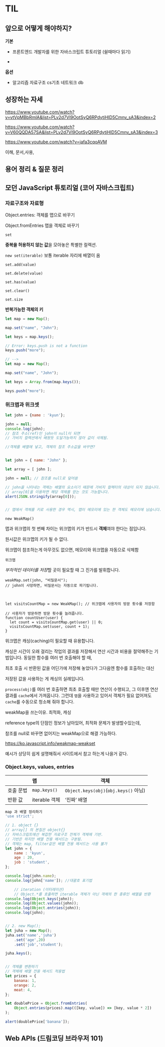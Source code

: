# TIL

## 앞으로 어떻게 해야하지?

**기본**


+ 프론트엔드 개발자를 위한 자바스크립트 튜토리얼 (쉴때마다 읽기)

+ [모던 JavaScript 튜토리얼 (기본) ]: https://ko.javascript.info/

**옵션**

+ 알고리즘 자료구조 cs기초 네트워크 db



## 성장하는 자세

https://www.youtube.com/watch?v=vtVpMBbRmlA&list=PLv2d7VI9OotSyQ6RPdytiHID5Cmnv_sA3&index=2

https://www.youtube.com/watch?v=V60QQDA57SA&list=PLv2d7VI9OotSyQ6RPdytiHID5Cmnv_sA3&index=3

https://www.youtube.com/watch?v=jafa3cqoAVM

이해, 문서,사용,


## 용어 정리 & 질문 정리



## 모던 JavaScript 튜토리얼 (코어 자바스크립트)

### 자료구조와 자료형 

Object.entries: 객체를 맵으로 바꾸기

Object.fromEntries 맵을 객체로 바꾸기



`set`

 **중복을 허용하지 않는 값**을 모아놓은 특별한 컬렉션.

`new set(iterable)` 보통 iterable 자리에 배열이 옴

`set.add(value)`

`set.delete(value)`

`set.has(value)`

`set.clear()`

`set.size`



**반복가능한 객체의 키**

```js
let map = new Map();

map.set("name", "John");

let keys = map.keys();

// Error: keys.push is not a function
keys.push("more");

// -->
let map = new Map();

map.set("name", "John");

let keys = Array.from(map.keys());

keys.push("more");
```



### 위크맵과 위크셋



```js
let john = {name : 'kyun'};

john = null;
console.log(john);
// 참조 주소(ref)인 john이 null이 되면 
// 가비지 컬렉션에서 배웠듯 도달가능하지 않아 값이 삭제됨.

//객체를 배열에 넣고, 객체의 참조 주소값을 바꾸면?


let john = { name: "John" };

let array = [ john ];

john = null; // 참조를 null로 덮어씀

// john을 나타내는 객체는 배열의 요소이기 때문에 가비지 컬렉터의 대상이 되지 않습니다.
// array[0]을 이용하면 해당 객체를 얻는 것도 가능합니다.
alert(JSON.stringify(array[0]));


// 맵에서 객체를 키로 사용한 경우 역시, 맵이 메모리에 있는 한 객체도 메모리에 남습니다. 가비지 컬렉터의 대상이 되지 않죠.
```



`new WeakMap()`

맵과 위크맵의 첫 번째 차이는 위크맵의 키가 반드시 **객체**여야 한다는 점입니다. 

원시값은 위크맵의 키가 될 수 없다.

위크맵이 참조하는게 아무것도 없으면, 메모리와 위크맵을 자동으로 삭제함





`위크맵`

*부차적인 데이터를 저장*할 곳이 필요할 때 그 진가를 발휘합니다.

````JS
weakMap.set(john, "비밀문서");
// john이 사망하면, 비밀문서는 자동으로 파기됩니다.



let visitsCountMap = new WeakMap(); // 위크맵에 사용자의 방문 횟수를 저장함

// 사용자가 방문하면 방문 횟수를 늘려줍니다.
function countUser(user) {
  let count = visitsCountMap.get(user) || 0;
  visitsCountMap.set(user, count + 1);
}
````

위크맵은 캐싱(caching)이 필요할 때 유용합니다. 

캐싱은 시간이 오래 걸리는 작업의 결과를 저장해서 연산 시간과 비용을 절약해주는 기법입니다. 동일한 함수를 여러 번 호출해야 할 때, 

최초 호출 시 반환된 값을 어딘가에 저장해 놓았다가 그다음엔 함수를 호출하는 대신

 저장된 값을 사용하는 게 캐싱의 실례입니다.



`process(obj)`를 여러 번 호출하면 최초 호출할 때만 연산이 수행되고, 그 이후엔 연산 결과를 `cache`에서 가져옵니다. 그런데 `맵`을 사용하고 있어서 객체가 필요 없어져도 `cache`를 수동으로 청소해 줘야 합니다.



weakMap을 쓰는이유. 최적화, 캐싱

reference type의 단점인 정보가 남아있어, 최적화 문제가 발생할수있는데, 

참조를 null로 바꾸면 없어지는 weakMap으로 해결 가능하다.



https://ko.javascript.info/weakmap-weakset

예시가 상당히 쉽게 설명해줘서 사이트에서 참고 하는게 나을거 같다.



### Object.keys, values, entries

|           | 맵            | 객체                                  |
| :-------- | :------------ | ------------------------------------- |
| 호출 문법 | `map.keys()`  | `Object.keys(obj)`(`obj.keys()` 아님) |
| 반환 값   | iterable 객체 | ‘진짜’ 배열                           |



```js
map 과 배열 정리하기
'use strict';

// 1. object {}
// array[] 의 본질은 object{}
// 자바스크립트에선 복잡한 자료구조 전체가 객체에 기반.
// 기반은 하지만 배열 전용 메서드는 구분됨.
// 객체는 map, filter같은 배열 전용 메서드는 사용 불가
let john = {
    name : 'kyun',
    age : 20,
    job : 'student',
};

console.log(john.name);
console.log(john['name']); //대괄호 표기법

    // iteration (이터레이션)
    // Object.*를 호출하면 iterable 객체가 아닌 객체의 한 종류인 배열을 반환
console.log(Object.keys(john));
console.log(Object.values(john));
console.log(Object.entries(john));
console.log(john);


// 2. new Map();
let juha = new Map();
juha.set('name','juha')
    .set('age',20)
    .set('job','student');

juha.keys(); 


// 객체를 변환하기
// 객체에 배열 전용 메서드 적용법
let prices = {
    banana: 1,
    orange: 2,
    meat: 4,
};

let doublePrice = Object.fromEntries(
    Object.entries(prices).map(([key, value]) => [key, value * 2])
);

alert(doublePrice['banana']);
```





##  Web APIs (드림코딩 브라우저 101) 




